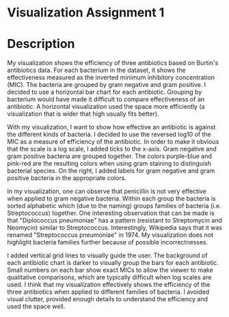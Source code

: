 # Visualization Assignment 1

# Description

My visualization shows the efficiency of three antibiotics based on Burtin's antibiotics data. For each bacterium in the dataset, it shows the effectiveness measured as the inverted minimum inhibitory concentration (MIC). The bacteria are grouped by gram negative and gram positive. I decided to use a horizontal bar chart for each antibiotic. Grouping by bacterium would have made it difficult to compare effectiveness of an antibiotic. A horizontal visualization used the space more efficiently (a visualization that is wider that high usually fits better).

With my visualization, I want to show how effective an antibiotic is against the different kinds of bacteria. I decided to use the reversed log10 of the MIC as a measure of efficiency of the antibiotic. In order to make it obvious that the scale is a log scale, I added ticks to the x-axis. Gram negative and gram positive bacteria are grouped together. The colors purple-blue and pink-red are the resulting colors when using gram staining to distinguish bacterial species. On the right, I added labels for gram negative and gram positive bacteria in the appropriate colors.

In my visualization, one can observe that penicillin is not very effective when applied to gram negative bacteria. Within each group the bacteria is sorted alphabetic which (due to the naming) groups families of bacteria (i.e. Streptococcus) together. One interesting observation that can be made is that "Diplococcus pneumoniae" has a pattern (resistant to Streptomycin and Neomycin) similar to Streptococcus. Interestingly, Wikipedia says that it was renamed "Streptococcus pneumoniae" in 1974. My visualization does not highlight bacteria families further because of possible incorrectnesses.

I added vertical grid lines to visually guide the user. The background of each antibiotic chart is darker to visually group the bars for each antibiotic. Small numbers on each bar show exact MICs to allow the viewer to make qualitative comparisons, which are typically difficult when log scales are used. I think that my visualization effectively shows the efficiency of the three antibiotics when applied to different families of bacteria. I avoided visual clutter, provided enough details to understand the efficiency and used the space well.